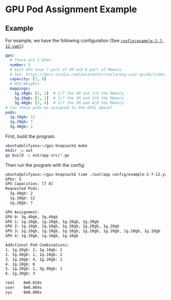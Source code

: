 # GPU Pod Assignment Example

## Example

For example, we have the following configuration (See [`config/example-2-7-12.yaml`](config/example-2-7-12.yaml)):

```yaml
gpu:
  # There are 5 GPUs
  number: 5
  # Each GPU have 7 part of SM and 8 part of Memory
  # See: https://docs.nvidia.com/datacenter/tesla/mig-user-guide/index.html#id15
  capacity: [7, 8]
  # MIG Weights
  mappings:
    1g.10gb: [1, 1]  # 1/7 the SM and 1/8 the Memory
    1g.20gb: [1, 2]  # 2/7 the SM and 2/8 the Memory
    3g.40gb: [3, 4]  # 3/7 the SM and 4/8 the Memory
# Can these pods be assigned to the GPUs above?
pods:
  1g.10gb: 12  
  1g.20gb: 7
  3g.40gb: 2
  ```

First, build the program.

```sh
ubuntu@alifyasa:~/gpu-knapsack$ make
mkdir -p out
go build -o out/app src/*.go
```

Then run the program with the config.

```sh
ubuntu@alifyasa:~/gpu-knapsack$ time ./out/app config/example-2-7-12.yaml 
GPUs: 5
GPU Capacities: [7 8]
Requested Pods:
  3g.40gb: 2
  1g.10gb: 12
  1g.20gb: 7

GPU Assignment:
GPU 0: 3g.40gb, 3g.40gb
GPU 1: 1g.20gb, 1g.20gb, 1g.20gb, 1g.20gb
GPU 2: 1g.10gb, 1g.10gb, 1g.20gb, 1g.20gb, 1g.20gb
GPU 3: 1g.10gb, 1g.10gb, 1g.10gb, 1g.10gb, 1g.10gb, 1g.10gb, 1g.10gb
GPU 4: 1g.10gb, 1g.10gb, 1g.10gb

Additional Pod Combinations:
1. 1g.20gb: 2, 1g.10gb: 2
2. 3g.40gb: 1, 1g.10gb: 2
3. 1g.10gb: 4, 1g.20gb: 1
4. 1g.10gb: 6
5. 1g.20gb: 1, 3g.40gb: 1
6. 1g.20gb: 3

real    0m0.010s
user    0m0.004s
sys     0m0.006s
```
